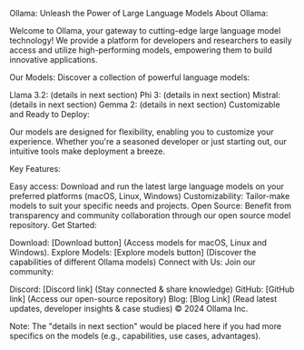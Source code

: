 Ollama: Unleash the Power of Large Language Models
About Ollama:

Welcome to Ollama, your gateway to cutting-edge large language model technology! We provide a platform for developers and researchers to easily access and utilize high-performing models, empowering them to build innovative applications.

Our Models: Discover a collection of powerful language models:

Llama 3.2: (details in next section)
Phi 3: (details in next section)
Mistral: (details in next section)
Gemma 2: (details in next section)
Customizable and Ready to Deploy:

Our models are designed for flexibility, enabling you to customize your experience. Whether you're a seasoned developer or just starting out, our intuitive tools make deployment a breeze.

Key Features:

Easy access: Download and run the latest large language models on your preferred platforms (macOS, Linux, Windows)
Customizability: Tailor-make models to suit your specific needs and projects.
Open Source: Benefit from transparency and community collaboration through our open source model repository.
Get Started:

Download: [Download button] (Access models for macOS, Linux and Windows).
Explore Models: [Explore models button] (Discover the capabilities of different Ollama models)
Connect with Us: Join our community:

Discord: [Discord link] (Stay connected & share knowledge)
GitHub: [GitHub link] (Access our open-source repository)
Blog: [Blog Link] (Read latest updates, developer insights & case studies)
© 2024 Ollama Inc.

Note: The "details in next section" would be placed here if you had more specifics on the models (e.g., capabilities, use cases, advantages).